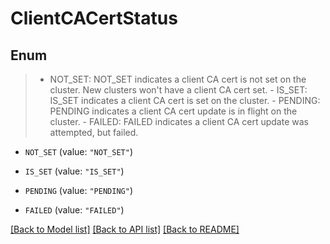 # ClientCACertStatus

## Enum
>  - NOT_SET: NOT_SET indicates a client CA cert is not set on the cluster. New clusters won't have a client CA cert set.  - IS_SET: IS_SET indicates a client CA cert is set on the cluster.  - PENDING: PENDING indicates a client CA cert update is in flight on the cluster.  - FAILED: FAILED indicates a client CA cert update was attempted, but failed.

* `NOT_SET` (value: `"NOT_SET"`)

* `IS_SET` (value: `"IS_SET"`)

* `PENDING` (value: `"PENDING"`)

* `FAILED` (value: `"FAILED"`)


[[Back to Model list]](../README.md#documentation-for-models) [[Back to API list]](../README.md#documentation-for-api-endpoints) [[Back to README]](../README.md)


